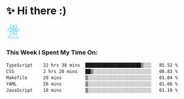 <h1 align="left">✨ Hi there :)</h1>

  <a href="https://reactjs.org/" target="_blank" rel="noreferrer">   
    <img src="https://raw.githubusercontent.com/devicons/devicon/master/icons/react/react-original-wordmark.svg" alt="react" width="40"     
    height="40"/></a>
 
<h3 align="left">This Week I Spent My Time On:</h3>
<!--START_SECTION:waka-->

```txt
TypeScript    22 hrs 38 mins  █████████████████████▒░░░   85.52 %
CSS           2 hrs 20 mins   ██▒░░░░░░░░░░░░░░░░░░░░░░   08.83 %
Makefile      29 mins         ▒░░░░░░░░░░░░░░░░░░░░░░░░   01.84 %
YAML          26 mins         ▒░░░░░░░░░░░░░░░░░░░░░░░░   01.66 %
JavaScript    18 mins         ▒░░░░░░░░░░░░░░░░░░░░░░░░   01.19 %
```

<!--END_SECTION:waka-->

